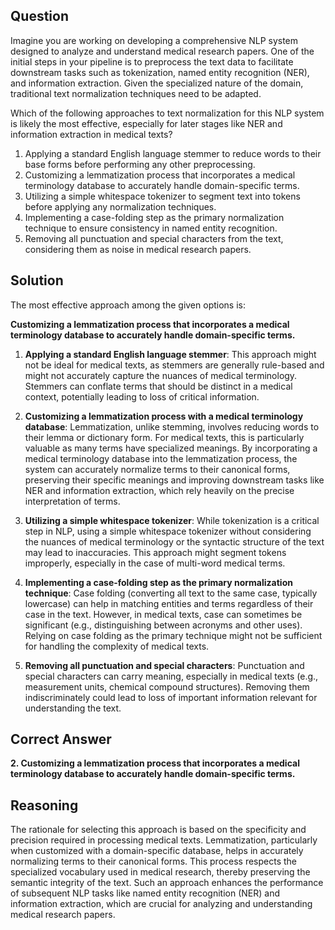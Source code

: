 ## Question

Imagine you are working on developing a comprehensive NLP system designed to analyze and understand medical research papers. One of the initial steps in your pipeline is to preprocess the text data to facilitate downstream tasks such as tokenization, named entity recognition (NER), and information extraction. Given the specialized nature of the domain, traditional text normalization techniques need to be adapted. 

Which of the following approaches to text normalization for this NLP system is likely the most effective, especially for later stages like NER and information extraction in medical texts?

1. Applying a standard English language stemmer to reduce words to their base forms before performing any other preprocessing.
2. Customizing a lemmatization process that incorporates a medical terminology database to accurately handle domain-specific terms.
3. Utilizing a simple whitespace tokenizer to segment text into tokens before applying any normalization techniques.
4. Implementing a case-folding step as the primary normalization technique to ensure consistency in named entity recognition.
5. Removing all punctuation and special characters from the text, considering them as noise in medical research papers.

## Solution

The most effective approach among the given options is:

**Customizing a lemmatization process that incorporates a medical terminology database to accurately handle domain-specific terms.**

1. **Applying a standard English language stemmer**: This approach might not be ideal for medical texts, as stemmers are generally rule-based and might not accurately capture the nuances of medical terminology. Stemmers can conflate terms that should be distinct in a medical context, potentially leading to loss of critical information.

2. **Customizing a lemmatization process with a medical terminology database**: Lemmatization, unlike stemming, involves reducing words to their lemma or dictionary form. For medical texts, this is particularly valuable as many terms have specialized meanings. By incorporating a medical terminology database into the lemmatization process, the system can accurately normalize terms to their canonical forms, preserving their specific meanings and improving downstream tasks like NER and information extraction, which rely heavily on the precise interpretation of terms.

3. **Utilizing a simple whitespace tokenizer**: While tokenization is a critical step in NLP, using a simple whitespace tokenizer without considering the nuances of medical terminology or the syntactic structure of the text may lead to inaccuracies. This approach might segment tokens improperly, especially in the case of multi-word medical terms.

4. **Implementing a case-folding step as the primary normalization technique**: Case folding (converting all text to the same case, typically lowercase) can help in matching entities and terms regardless of their case in the text. However, in medical texts, case can sometimes be significant (e.g., distinguishing between acronyms and other uses). Relying on case folding as the primary technique might not be sufficient for handling the complexity of medical texts.

5. **Removing all punctuation and special characters**: Punctuation and special characters can carry meaning, especially in medical texts (e.g., measurement units, chemical compound structures). Removing them indiscriminately could lead to loss of important information relevant for understanding the text.

## Correct Answer

**2. Customizing a lemmatization process that incorporates a medical terminology database to accurately handle domain-specific terms.**

## Reasoning

The rationale for selecting this approach is based on the specificity and precision required in processing medical texts. Lemmatization, particularly when customized with a domain-specific database, helps in accurately normalizing terms to their canonical forms. This process respects the specialized vocabulary used in medical research, thereby preserving the semantic integrity of the text. Such an approach enhances the performance of subsequent NLP tasks like named entity recognition (NER) and information extraction, which are crucial for analyzing and understanding medical research papers.